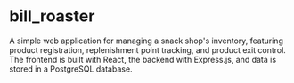 # bill_roaster
A simple web application for managing a snack shop's inventory, featuring product registration, replenishment point tracking, and product exit control. The frontend is built with React, the backend with Express.js, and data is stored in a PostgreSQL database.
